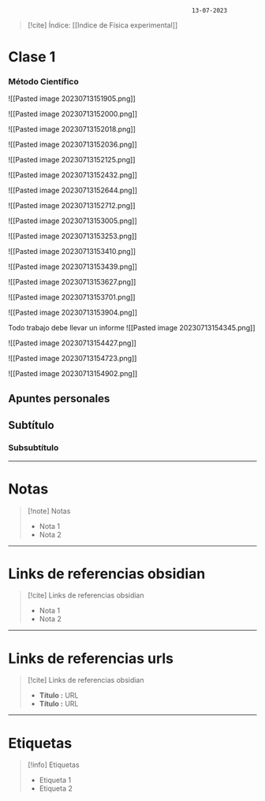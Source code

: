 														13-07-2023

>[!cite] Índice: [[Indice de Física experimental]]



# Clase 1

### Método Científico 

![[Pasted image 20230713151905.png]]
 
![[Pasted image 20230713152000.png]]

![[Pasted image 20230713152018.png]]

![[Pasted image 20230713152036.png]]

![[Pasted image 20230713152125.png]]

![[Pasted image 20230713152432.png]]

![[Pasted image 20230713152644.png]]

![[Pasted image 20230713152712.png]]

![[Pasted image 20230713153005.png]]

![[Pasted image 20230713153253.png]]

![[Pasted image 20230713153410.png]]

![[Pasted image 20230713153439.png]]

![[Pasted image 20230713153627.png]]

![[Pasted image 20230713153701.png]]

![[Pasted image 20230713153904.png]]

Todo trabajo debe llevar un informe 
![[Pasted image 20230713154345.png]]

![[Pasted image 20230713154427.png]]

![[Pasted image 20230713154723.png]]

![[Pasted image 20230713154902.png]]

## Apuntes personales
## Subtítulo

### Subsubtítulo


--------------------------------------------------

# Notas
> [!note]  Notas
> - Nota 1
> - Nota 2

--------------------------------------------------

# Links de referencias obsidian

> [!cite]  Links de referencias obsidian
> - Nota 1
> - Nota 2

--------------------------------------------------

# Links de referencias urls

> [!cite]  Links de referencias obsidian
> - __Título :__ URL
> - __Título :__ URL

--------------------------------------------------

# Etiquetas
> [!info] Etiquetas
> - Etiqueta 1
> - Etiqueta 2